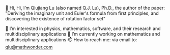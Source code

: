 👋 Hi, Hi, I’m Qiujiang Lu (also named Q.J. Lu), Ph.D., the author of the paper: <br>
"Deriving the imaginary unit and Euler's formula from first principles, and discovering the existence of rotation factor set"

👀 I’m interested in physics, mathematics, software, and their research and multidisciplinary applications
🌱 I’m currently working on mathematics and multidisciplinary applications
📫 How to reach me: via email to: qlu@mathwonder.com

<!---
mathwonder/mathwonder is a ✨ special ✨ repository because its `README.md` (this file) appears on your GitHub profile.
You can click the Preview link to take a look at your changes.
--->
